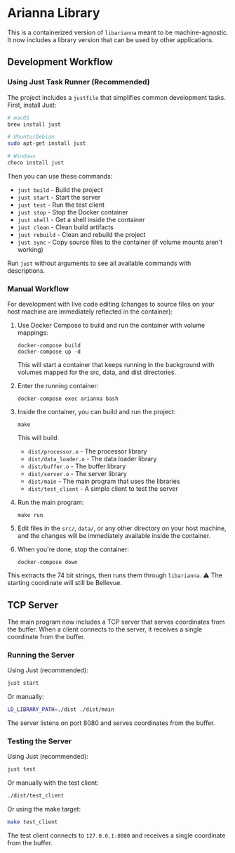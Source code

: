 # Arianna Library

This is a containerized version of `libarianna` meant to be machine-agnostic. It now includes a library version that can be used by other applications.

## Development Workflow

### Using Just Task Runner (Recommended)

The project includes a `justfile` that simplifies common development tasks. First, install Just:

```bash
# macOS
brew install just

# Ubuntu/Debian
sudo apt-get install just

# Windows
choco install just
```

Then you can use these commands:

- `just build` - Build the project
- `just start` - Start the server
- `just test` - Run the test client
- `just stop` - Stop the Docker container
- `just shell` - Get a shell inside the container
- `just clean` - Clean build artifacts
- `just rebuild` - Clean and rebuild the project
- `just sync` - Copy source files to the container (if volume mounts aren't working)

Run `just` without arguments to see all available commands with descriptions.

### Manual Workflow

For development with live code editing (changes to source files on your host machine are immediately reflected in the container):

1. Use Docker Compose to build and run the container with volume mappings:

   ```
   docker-compose build
   docker-compose up -d
   ```

   This will start a container that keeps running in the background with volumes mapped for the src, data, and dist directories.

2. Enter the running container:

   ```
   docker-compose exec arianna bash
   ```

3. Inside the container, you can build and run the project:

   ```
   make
   ```

   This will build:

   - `dist/processor.o` - The processor library
   - `dist/data_loader.o` - The data loader library
   - `dist/buffer.o` - The buffer library
   - `dist/server.o` - The server library
   - `dist/main` - The main program that uses the libraries
   - `dist/test_client` - A simple client to test the server

4. Run the main program:

   ```
   make run
   ```

5. Edit files in the `src/`, `data/`, or any other directory on your host machine, and the changes will be immediately available inside the container.

6. When you're done, stop the container:
   ```
   docker-compose down
   ```

This extracts the 74 bit strings, then runs them through `libarianna`. ⚠️ The starting coordinate will still be Bellevue.

## TCP Server

The main program now includes a TCP server that serves coordinates from the buffer. When a client connects to the server, it receives a single coordinate from the buffer.

### Running the Server

Using Just (recommended):

```bash
just start
```

Or manually:

```bash
LD_LIBRARY_PATH=./dist ./dist/main
```

The server listens on port 8080 and serves coordinates from the buffer.

### Testing the Server

Using Just (recommended):

```bash
just test
```

Or manually with the test client:

```bash
./dist/test_client
```

Or using the make target:

```bash
make test_client
```

The test client connects to `127.0.0.1:8080` and receives a single coordinate from the buffer.
